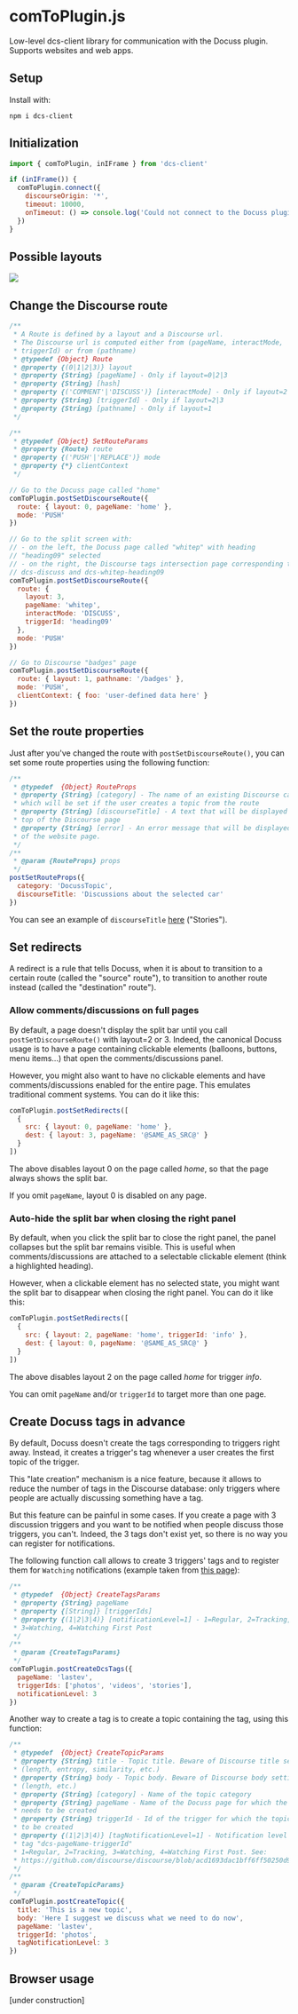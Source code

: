 # comToPlugin.js

Low-level dcs-client library for communication with the Docuss plugin. Supports
websites and web apps.

## Setup

Install with:

```
npm i dcs-client
```

## Initialization

```javascript
import { comToPlugin, inIFrame } from 'dcs-client'

if (inIFrame()) {
  comToPlugin.connect({
    discourseOrigin: '*',
    timeout: 10000,
    onTimeout: () => console.log('Could not connect to the Docuss plugin')
  })
}
```

## Possible layouts

![](layouts.png)

## Change the Discourse route

```javascript
/**
 * A Route is defined by a layout and a Discourse url.
 * The Discourse url is computed either from (pageName, interactMode,
 * triggerId) or from (pathname)
 * @typedef {Object} Route
 * @property {(0|1|2|3)} layout
 * @property {String} [pageName] - Only if layout=0|2|3
 * @property {String} [hash]
 * @property {('COMMENT'|'DISCUSS')} [interactMode] - Only if layout=2|3
 * @property {String} [triggerId] - Only if layout=2|3
 * @property {String} [pathname] - Only if layout=1
 */

/**
 * @typedef {Object} SetRouteParams
 * @property {Route} route
 * @property {('PUSH'|'REPLACE')} mode
 * @property {*} clientContext
 */

// Go to the Docuss page called "home"
comToPlugin.postSetDiscourseRoute({
  route: { layout: 0, pageName: 'home' },
  mode: 'PUSH'
})

// Go to the split screen with:
// - on the left, the Docuss page called "whitep" with heading
// "heading09" selected
// - on the right, the Discourse tags intersection page corresponding to tags
// dcs-discuss and dcs-whitep-heading09
comToPlugin.postSetDiscourseRoute({
  route: {
    layout: 3,
    pageName: 'whitep',
    interactMode: 'DISCUSS',
    triggerId: 'heading09'
  },
  mode: 'PUSH'
})

// Go to Discourse "badges" page
comToPlugin.postSetDiscourseRoute({
  route: { layout: 1, pathname: '/badges' },
  mode: 'PUSH',
  clientContext: { foo: 'user-defined data here' }
})
```

## Set the route properties

Just after you've changed the route with `postSetDiscourseRoute()`, you can set
some route properties using the following function:

```javascript
/**
 * @typedef  {Object} RouteProps
 * @property {String} [category] - The name of an existing Discourse category,
 * which will be set if the user creates a topic from the route
 * @property {String} [discourseTitle] - A text that will be displayed at the
 * top of the Discourse page
 * @property {String} [error] - An error message that will be displayed instead
 * of the website page.
 */
/**
 * @param {RouteProps} props
 */
postSetRouteProps({
  category: 'DocussTopic',
  discourseTitle: 'Discussions about the selected car'
})
```

You can see an example of `discourseTitle`
[here](http://www.docuss.org/tags/intersection/dcs-discuss/dcs-lastev-stories)
("Stories").

## Set redirects

A redirect is a rule that tells Docuss, when it is about to transition to a
certain route (called the "source" route"), to transition to another route
instead (called the "destination" route").

### Allow comments/discussions on full pages

By default, a page doesn't display the split bar until you call
`postSetDiscourseRoute()` with layout=2 or 3. Indeed, the canonical Docuss usage
is to have a page containing clickable elements (balloons, buttons, menu
items...) that open the comments/discussions panel.

However, you might also want to have no clickable elements and have
comments/discussions enabled for the entire page. This emulates traditional
comment systems. You can do it like this:

```javascript
comToPlugin.postSetRedirects([
  {
    src: { layout: 0, pageName: 'home' },
    dest: { layout: 3, pageName: '@SAME_AS_SRC@' }
  }
])
```

The above disables layout 0 on the page called _home_, so that the page always
shows the split bar.

If you omit `pageName`, layout 0 is disabled on any page.

### Auto-hide the split bar when closing the right panel

By default, when you click the split bar to close the right panel, the panel
collapses but the split bar remains visible. This is useful when
comments/discussions are attached to a selectable clickable element (think a
highlighted heading).

However, when a clickable element has no selected state, you might want the
split bar to disappear when closing the right panel. You can do it like this:

```javascript
comToPlugin.postSetRedirects([
  {
    src: { layout: 2, pageName: 'home', triggerId: 'info' },
    dest: { layout: 0, pageName: '@SAME_AS_SRC@' }
  }
])
```

The above disables layout 2 on the page called _home_ for trigger _info_.

You can omit `pageName` and/or `triggerId` to target more than one page.

## Create Docuss tags in advance

By default, Docuss doesn't create the tags corresponding to triggers right away.
Instead, it creates a trigger's tag whenever a user creates the first topic of
the trigger.

This "late creation" mechanism is a nice feature, because it allows to reduce
the number of tags in the Discourse database: only triggers where people are
actually discussing something have a tag.

But this feature can be painful in some cases. If you create a page with 3
discussion triggers and you want to be notified when people discuss those
triggers, you can't. Indeed, the 3 tags don't exist yet, so there is no way you
can register for notifications.

The following function call allows to create 3 triggers' tags and to register
them for `Watching` notifications (example taken from
[this page](http://www.docuss.org/tags/intersection/dcs-discuss/dcs-lastev-stories)):

```javascript
/**
 * @typedef  {Object} CreateTagsParams
 * @property {String} pageName
 * @property {[String]} [triggerIds]
 * @property {(1|2|3|4)} [notificationLevel=1] - 1=Regular, 2=Tracking,
 * 3=Watching, 4=Watching First Post
 */
/**
 * @param {CreateTagsParams}
 */
comToPlugin.postCreateDcsTags({
  pageName: 'lastev',
  triggerIds: ['photos', 'videos', 'stories'],
  notificationLevel: 3
})
```

Another way to create a tag is to create a topic containing the tag, using this
function:

```javascript
/**
 * @typedef  {Object} CreateTopicParams
 * @property {String} title - Topic title. Beware of Discourse title settings 
 * (length, entropy, similarity, etc.)
 * @property {String} body - Topic body. Beware of Discourse body settings 
 * (length, etc.)
 * @property {String} [category] - Name of the topic category
 * @property {String} pageName - Name of the Docuss page for which the topic 
 * needs to be created
 * @property {String} triggerId - Id of the trigger for which the topic needs 
 * to be created
 * @property {(1|2|3|4)} [tagNotificationLevel=1] - Notification level of the
 * tag "dcs-pageName-triggerId"
 * 1=Regular, 2=Tracking, 3=Watching, 4=Watching First Post. See:
 * https://github.com/discourse/discourse/blob/acd1693dac1bff6ff50250d942134bc48a27ff14/app/assets/javascripts/discourse/lib/notification-levels.js.es6#L1
 */
/**
 * @param {CreateTopicParams}
 */
comToPlugin.postCreateTopic({
  title: 'This is a new topic',
  body: 'Here I suggest we discuss what we need to do now',
  pageName: 'lastev',
  triggerId: 'photos',
  tagNotificationLevel: 3
})
```

## Browser usage

[under construction]
